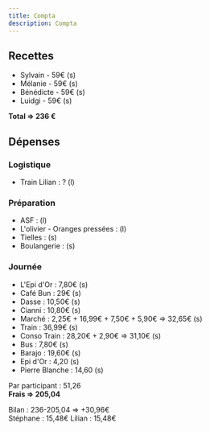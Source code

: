 ```yaml
---
title: Compta
description: Compta
---
```

## Recettes
* Sylvain - 59€ (s)
* Mélanie - 59€ (s)
* Bénédicte - 59€ (s)
* Luidgi - 59€ (s)
 
**Total => 236 €**

## Dépenses

### Logistique
- Train Lilian : ? (l)

### Préparation
- ASF : (l)
- L'olivier - Oranges pressées : (l)
- Tielles : (s)
- Boulangerie : (s)

### Journée
- L'Epi d'Or : 7,80€ (s)
- Café Bun : 29€ (s)
- Dasse : 10,50€ (s)
- Cianni : 10,80€ (s)
- Marché : 2,25€ + 16,99€ + 7,50€ + 5,90€ => 32,65€ (s)
- Train : 36,99€ (s)
- Conso Train : 28,20€ + 2,90€ => 31,10€ (s) 
- Bus : 7,80€ (s)
- Barajo : 19,60€ (s)
- Epi d'Or : 4,20 (s)
- Pierre Blanche : 14,60 (s)

Par participant : 51,26  
**Frais => 205,04**

Bilan : 236-205,04 => +30,96€  
Stéphane : 15,48€
Lilian : 15,48€
